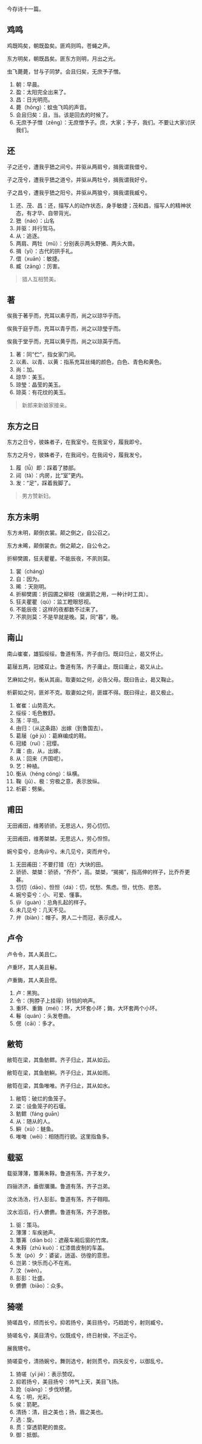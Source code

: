 今存诗十一篇。

## 鸡鸣

鸡既鸣矣，朝既盈矣。匪鸡则鸣，苍蝇之声。

东方明矣，朝既昌矣。匪东方则明，月出之光。

虫飞薨薨，甘与子同梦。会且归矣，无庶予子憎。

1. 朝：早晨。
2. 盈：太阳完全出来了。
3. 昌：日光明亮。
4. 薨（hōng）：蚊虫飞鸣的声音。
5. 会且归矣：且，当。该是回去的时候了。
6. 无庶予子憎（zēng）：无庶憎予子。庶，大家；予子，我们。不要让大家讨厌我们。

## 还

子之还兮，遭我乎峱之间兮。并驱从两肩兮，揖我谓我儇兮。

子之茂兮，遭我乎峱之道兮。并驱从两牡兮，揖我谓我好兮。

子之昌兮，遭我乎峱之阳兮。并驱从两狼兮，揖我谓我臧兮。

1. 还、茂、昌：还，描写人的动作状态，身手敏捷；茂和昌，描写人的精神状态，有才华、自带背光。
2. 峱（náo）：山名
3. 并驱：并行驾马。
4. 从：追逐。
5. 两肩、两牡（mǔ）：分别表示两头野猪、两头大兽。
6. 揖（yī）：古代的拱手礼。
7. 儇（xuān）：敏捷。
8. 臧（zāng）：厉害。

> 猎人互相赞美。

## 著

俟我于著乎而，充耳以素乎而，尚之以琼华乎而。

俟我于庭乎而，充耳以青乎而，尚之以琼瑩乎而。

俟我于堂乎而，充耳以黄乎而，尚之以琼英乎而。

1. 著：同“伫”，指女家门间。
2. 以素、以青、以黄：指系充耳丝绳的颜色，白色、青色和黄色。
3. 尚：加。
4. 琼华：美玉。
5. 琼瑩：晶莹的美玉。
6. 琼英：有花纹的美玉。

> 新郎来新娘家接亲。

## 东方之日

东方之日兮，彼姝者子，在我室兮。在我室兮，履我即兮。

东方之月兮，彼姝者子，在我闼兮。在我闼兮，履我发兮。

1. 履（lǚ）即：踩着了膝部。
2. 闼（tà）：内房，比“室”更内。
3. 发：“足”，踩着我脚了。

> 男方赞新妇。

## 东方未明

东方未明，颠倒衣裳。颠之倒之，自公召之。

东方未晞，颠倒裳衣。倒之颠之，自公令之。

折柳樊圃，狂夫瞿瞿。不能辰夜，不夙则莫。

1. 裳（cháng）
2. 自：因为。
3. 晞 ：天刚明。
4. 折柳樊圃：折园圃之柳枝（做漏箭之用，一种计时工具）。
5. 狂夫瞿瞿（qú）：监工瞪眼怒视。
6. 不能辰夜：这样的夜都数不过来了。
7. 不夙则莫：不是早就是晚。莫，同“暮”，晚。

## 南山

南山崔崔，雄狐绥绥。鲁道有荡，齐子由归。既曰归止，曷又怀止。

葛屦五两，冠緌双止。鲁道有荡，齐子庸止。既曰庸止，曷又从止。

艺麻如之何，衡从其亩。取妻如之何，必告父母。既曰告止，曷又鞠止。

析薪如之何，匪斧不克。取妻如之何，匪媒不得。既曰得止，曷又极止。

1. 崔崔：山势高大。
2. 绥绥：毛色散舒。
3. 荡：平坦。
4. 由归：（从这条路）出嫁（到鲁国去）。
5. 葛屦（gě jù）：葛麻编成的鞋。
6. 冠緌（ruí）：冠缨。
7. 庸：由，从，出嫁。
8. 从：回来（齐国呢）。
9. 艺：种植。
10. 衡从（héng cóng）：纵横。
11. 鞠（jū）、极：穷极之意，表示放纵。
12. 析薪：劈柴。

## 甫田

无田甫田，维莠骄骄。无思远人，劳心忉忉。

无田甫田，维莠桀桀。无思远人，劳心怛怛。

婉兮娈兮，总角丱兮。未几见兮，突而弁兮。

1. 无田甫田：不要打猎（在）大块的田。
2. 骄骄、桀桀：骄骄，“乔乔”，高。桀桀，“揭揭”，指高伸的样子，比乔乔更甚。
3. 忉忉（dāo）、怛怛（dá）：忉，忧愁、焦虑。怛，忧伤、悲苦。
4. 婉兮娈兮：小、可爱、懂事。
5. 丱（guàn）：总角扎起的样子。
6. 未几见兮：几天不见。
7. 弁（biàn）：帽子。男人二十而冠，表示成人。

## 卢令

卢令令，其人美且仁。

卢重环，其人美且鬈。

卢重鋂，其人美且偲。

1. 卢：黑狗。
2. 令：（狗脖子上挂得）铃铛的响声。
3. 重环、重鋂（méi）：环，大环套小环；鋂，大环套两个小环。
4. 鬈（quán）：头发卷曲。
5. 偲（cāi）：多才。

## 敝笱


敝笱在梁，其鱼鲂鳏。齐子归止，其从如云。

敝笱在梁，其鱼鲂鱮。齐子归止，其从如雨。

敝笱在梁，其鱼唯唯。齐子归止，其从如水。

1. 敝笱：破烂的鱼笼子。
2. 梁：设鱼笼子的石堰。
3. 鲂鳏（fáng guān）
4. 从：随从的人。
5. 鱮（xù）：鲢鱼。
6. 唯唯（wěi）：相随而行貌。这里指鱼多。

## 载驱

载驱薄薄，簟茀朱鞟。鲁道有荡，齐子发夕。

四骊济济，垂辔瀰瀰。鲁道有荡，齐子岂弟。

汶水汤汤，行人彭彭。鲁道有荡，齐子翱翔。

汶水滔滔，行人儦儦。鲁道有荡，齐子游敖。

1. 驱：策马。
2. 薄薄：车疾驰声。
3. 簟茀（diàn bó）：遮蔽车厢后窗的竹席。
4. 朱鞟（zhū kuò）：红漆兽皮制的车盖。
5. 发（pó）夕：婆娑，逍遥、彷徨的意思。
6. 岂弟：快乐而心不在焉。
7. 汶（wèn）。 
8. 彭彭：壮盛。
9. 儦儦（biāo）：众多。

## 猗嗟

猗嗟昌兮，颀而长兮。抑若扬兮，美目扬兮。巧趋跄兮，射则臧兮。

猗嗟名兮，美目清兮。仪既成兮，终日射侯，不出正兮。

展我甥兮。

猗嗟娈兮，清扬婉兮。舞则选兮，射则贯兮。四矢反兮，以御乱兮。

1. 猗嗟（yī jiē）：表示赞叹。
2. 抑若扬兮，美目扬兮：帅气上天，美目飞扬。
3. 跄（qiàng）：步伐矫健。
4. 名：明，光彩。
5. 侯：箭靶。
6. 清扬：清，目之美也；扬，眉之美也。
7. 选：旋。
8. 贯：穿透箭靶的兽皮。
9. 御：抵御。

